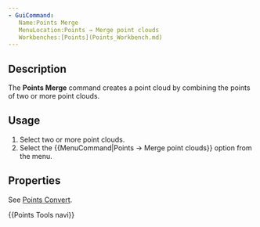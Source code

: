 ```yaml
---
- GuiCommand:
   Name:Points Merge
   MenuLocation:Points → Merge point clouds
   Workbenches:[Points](Points_Workbench.md)
---
```


## Description

The **Points Merge** command creates a point cloud by combining the points of two or more point clouds.

## Usage

1.  Select two or more point clouds.
2.  Select the {{MenuCommand|Points → Merge point clouds}} option from the menu.

## Properties

See [Points Convert](Points_Convert.md).




 {{Points Tools navi}} 
